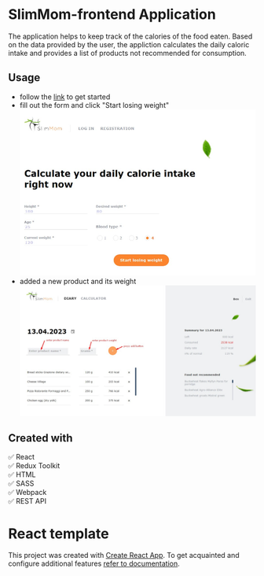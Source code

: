# SlimMom-frontend Application

The application helps to keep track of the calories of the food eaten. Based on
the data provided by the user, the appliction calculates the daily caloric
intake and provides a list of products not recommended for consumption.

## Usage

- follow the [link](https://ancasab.github.io/SlimMom-frontend/) to get started
- fill out the form and click "Start losing weight"  
   ![an example interface](./public/example1.jpg)
- added a new product and its weight  
  ![an example interface](./public/example2.jpg)

## Created with

:white_check_mark: React  
:white_check_mark: Redux Toolkit  
:white_check_mark: HTML  
:white_check_mark: SASS  
:white_check_mark: Webpack  
:white_check_mark: REST API

# React template

This project was created with
[Create React App](https://github.com/facebook/create-react-app). To get
acquainted and configure additional features
[refer to documentation](https://facebook.github.io/create-react-app/docs/getting-started).
